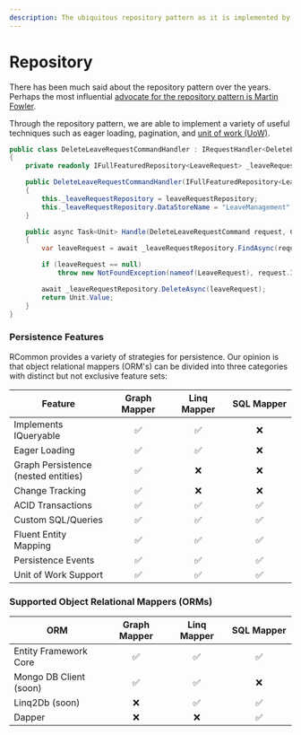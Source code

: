 ```yaml
---
description: The ubiquitous repository pattern as it is implemented by RCommon.
---
```


# Repository

There has been much said about the repository pattern over the years. Perhaps the most influential [advocate for the repository pattern is Martin Fowler](https://www.martinfowler.com/eaaCatalog/repository.html).&#x20;

Through the repository pattern, we are able to implement a variety of useful techniques such as eager loading, pagination, and [unit of work (UoW)](unit-of-work.md).&#x20;

```csharp
public class DeleteLeaveRequestCommandHandler : IRequestHandler<DeleteLeaveRequestCommand>
{
    private readonly IFullFeaturedRepository<LeaveRequest> _leaveRequestRepository;

    public DeleteLeaveRequestCommandHandler(IFullFeaturedRepository<LeaveRequest> leaveRequestRepository)
    {
        this._leaveRequestRepository = leaveRequestRepository;
        this._leaveRequestRepository.DataStoreName = "LeaveManagement";
    }

    public async Task<Unit> Handle(DeleteLeaveRequestCommand request, CancellationToken cancellationToken)
    {
        var leaveRequest = await _leaveRequestRepository.FindAsync(request.Id);

        if (leaveRequest == null)
            throw new NotFoundException(nameof(LeaveRequest), request.Id);

        await _leaveRequestRepository.DeleteAsync(leaveRequest);
        return Unit.Value;
    }
}
```

&#x20;

### Persistence Features

RCommon provides a variety of strategies for persistence. Our opinion is that object relational mappers (ORM's) can be divided into three categories with distinct but not exclusive feature sets:

<table><thead><tr><th width="269">Feature</th><th width="152" align="center">Graph Mapper</th><th width="138" align="center">Linq Mapper</th><th width="165" align="center">SQL Mapper</th></tr></thead><tbody><tr><td>Implements IQueryable</td><td align="center"><span data-gb-custom-inline data-tag="emoji" data-code="2705">✅</span></td><td align="center"><span data-gb-custom-inline data-tag="emoji" data-code="2705">✅</span></td><td align="center"><span data-gb-custom-inline data-tag="emoji" data-code="274c">❌</span></td></tr><tr><td>Eager Loading</td><td align="center"><span data-gb-custom-inline data-tag="emoji" data-code="2705">✅</span></td><td align="center"><span data-gb-custom-inline data-tag="emoji" data-code="2705">✅</span></td><td align="center"><span data-gb-custom-inline data-tag="emoji" data-code="274c">❌</span></td></tr><tr><td>Graph Persistence (nested entities)</td><td align="center"><span data-gb-custom-inline data-tag="emoji" data-code="2705">✅</span></td><td align="center"><span data-gb-custom-inline data-tag="emoji" data-code="274c">❌</span></td><td align="center"><span data-gb-custom-inline data-tag="emoji" data-code="274c">❌</span></td></tr><tr><td>Change Tracking</td><td align="center"><span data-gb-custom-inline data-tag="emoji" data-code="2705">✅</span></td><td align="center"><span data-gb-custom-inline data-tag="emoji" data-code="274c">❌</span></td><td align="center"><span data-gb-custom-inline data-tag="emoji" data-code="274c">❌</span></td></tr><tr><td>ACID Transactions</td><td align="center"><span data-gb-custom-inline data-tag="emoji" data-code="2705">✅</span></td><td align="center"><span data-gb-custom-inline data-tag="emoji" data-code="2705">✅</span></td><td align="center"><span data-gb-custom-inline data-tag="emoji" data-code="2705">✅</span></td></tr><tr><td>Custom SQL/Queries</td><td align="center"><span data-gb-custom-inline data-tag="emoji" data-code="2705">✅</span></td><td align="center"><span data-gb-custom-inline data-tag="emoji" data-code="2705">✅</span></td><td align="center"><span data-gb-custom-inline data-tag="emoji" data-code="2705">✅</span></td></tr><tr><td>Fluent Entity Mapping</td><td align="center"><span data-gb-custom-inline data-tag="emoji" data-code="2705">✅</span></td><td align="center"><span data-gb-custom-inline data-tag="emoji" data-code="2705">✅</span></td><td align="center"><span data-gb-custom-inline data-tag="emoji" data-code="2705">✅</span></td></tr><tr><td>Persistence Events</td><td align="center"><span data-gb-custom-inline data-tag="emoji" data-code="2705">✅</span></td><td align="center"><span data-gb-custom-inline data-tag="emoji" data-code="2705">✅</span></td><td align="center"><span data-gb-custom-inline data-tag="emoji" data-code="2705">✅</span></td></tr><tr><td>Unit of Work Support</td><td align="center"><span data-gb-custom-inline data-tag="emoji" data-code="2705">✅</span></td><td align="center"><span data-gb-custom-inline data-tag="emoji" data-code="2705">✅</span></td><td align="center"><span data-gb-custom-inline data-tag="emoji" data-code="2705">✅</span></td></tr></tbody></table>



### Supported Object Relational Mappers (ORMs)

<table><thead><tr><th width="269">ORM</th><th width="152" align="center">Graph Mapper</th><th width="138" align="center">Linq Mapper</th><th width="165" align="center">SQL Mapper</th></tr></thead><tbody><tr><td>Entity Framework Core</td><td align="center"><span data-gb-custom-inline data-tag="emoji" data-code="2705">✅</span></td><td align="center"><span data-gb-custom-inline data-tag="emoji" data-code="2705">✅</span></td><td align="center"><span data-gb-custom-inline data-tag="emoji" data-code="2705">✅</span></td></tr><tr><td>Mongo DB Client (soon)</td><td align="center"><span data-gb-custom-inline data-tag="emoji" data-code="2705">✅</span></td><td align="center"><span data-gb-custom-inline data-tag="emoji" data-code="2705">✅</span></td><td align="center"><span data-gb-custom-inline data-tag="emoji" data-code="274c">❌</span></td></tr><tr><td>Linq2Db (soon)</td><td align="center"><span data-gb-custom-inline data-tag="emoji" data-code="274c">❌</span></td><td align="center"><span data-gb-custom-inline data-tag="emoji" data-code="2705">✅</span></td><td align="center"><span data-gb-custom-inline data-tag="emoji" data-code="2705">✅</span></td></tr><tr><td>Dapper</td><td align="center"><span data-gb-custom-inline data-tag="emoji" data-code="274c">❌</span></td><td align="center"><span data-gb-custom-inline data-tag="emoji" data-code="274c">❌</span></td><td align="center"><span data-gb-custom-inline data-tag="emoji" data-code="2705">✅</span></td></tr></tbody></table>

